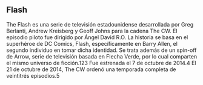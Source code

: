 ## Flash

The Flash es una serie de televisión estadounidense desarrollada por Greg Berlanti, Andrew Kreisberg y Geoff Johns para la cadena The CW. El episodio piloto fue dirigido por Ángel David R.O. La historia se basa en el superhéroe de DC Comics, Flash, específicamente en Barry Allen, el segundo individuo en tomar dicha identidad. Se trata además de un spin-off de Arrow, serie de televisión basada en Flecha Verde, por lo cual comparten el mismo universo de ficción.1​2​3​ Fue estrenada el 7 de octubre de 2014.4​ El 21 de octubre de 2014, The CW ordenó una temporada completa de veintitrés episodios.5​
